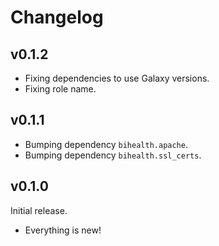 # Changelog

## v0.1.2

- Fixing dependencies to use Galaxy versions.
- Fixing role name.

## v0.1.1

- Bumping dependency `bihealth.apache`.
- Bumping dependency `bihealth.ssl_certs`.

## v0.1.0

Initial release.

- Everything is new!
